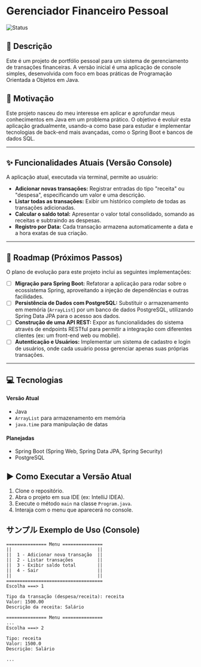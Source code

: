# Gerenciador Financeiro Pessoal

![Status](https://img.shields.io/badge/status-em%20desenvolvimento-yellow)

## 📝 Descrição

Este é um projeto de portfólio pessoal para um sistema de gerenciamento de transações financeiras. A versão inicial é uma aplicação de console simples, desenvolvida com foco em boas práticas de Programação Orientada a Objetos em Java.

## 🎯 Motivação

Este projeto nasceu do meu interesse em aplicar e aprofundar meus conhecimentos em Java em um problema prático. O objetivo é evoluir esta aplicação gradualmente, usando-a como base para estudar e implementar tecnologias de back-end mais avançadas, como o Spring Boot e bancos de dados SQL.

---

## ✨ Funcionalidades Atuais (Versão Console)

A aplicação atual, executada via terminal, permite ao usuário:

* **Adicionar novas transações:** Registrar entradas do tipo "receita" ou "despesa", especificando um valor e uma descrição.
* **Listar todas as transações:** Exibir um histórico completo de todas as transações adicionadas.
* **Calcular o saldo total:** Apresentar o valor total consolidado, somando as receitas e subtraindo as despesas.
* **Registro por Data:** Cada transação armazena automaticamente a data e a hora exatas de sua criação.

---

## 🚀 Roadmap (Próximos Passos)

O plano de evolução para este projeto inclui as seguintes implementações:

-   [ ] **Migração para Spring Boot:** Refatorar a aplicação para rodar sobre o ecossistema Spring, aproveitando a injeção de dependências e outras facilidades.
-   [ ] **Persistência de Dados com PostgreSQL:** Substituir o armazenamento em memória (`ArrayList`) por um banco de dados PostgreSQL, utilizando Spring Data JPA para o acesso aos dados.
-   [ ] **Construção de uma API REST:** Expor as funcionalidades do sistema através de endpoints RESTful para permitir a integração com diferentes clientes (ex: um front-end web ou mobile).
-   [ ] **Autenticação e Usuários:** Implementar um sistema de cadastro e login de usuários, onde cada usuário possa gerenciar apenas suas próprias transações.

---

## 💻 Tecnologias

#### Versão Atual
* Java
* `ArrayList` para armazenamento em memória
* `java.time` para manipulação de datas

#### Planejadas
* Spring Boot (Spring Web, Spring Data JPA, Spring Security)
* PostgreSQL

## ▶️ Como Executar a Versão Atual

1.  Clone o repositório.
2.  Abra o projeto em sua IDE (ex: IntelliJ IDEA).
3.  Execute o método `main` na classe `Program.java`.
4.  Interaja com o menu que aparecerá no console.

## サンプル Exemplo de Uso (Console)

```
=============== Menu ===============
||                                ||
||  1 - Adicionar nova transação  ||
||  2 - Listar transações         ||
||  3 - Exibir saldo total        ||
||  4 - Sair                      ||
||                                ||
====================================
Escolha ===> 1

Tipo da transação (despesa/receita): receita
Valor: 1500.00
Descrição da receita: Salário

=============== Menu ===============
...
Escolha ===> 2

Tipo: receita
Valor: 1500.0
Descrição: Salário

...
```
